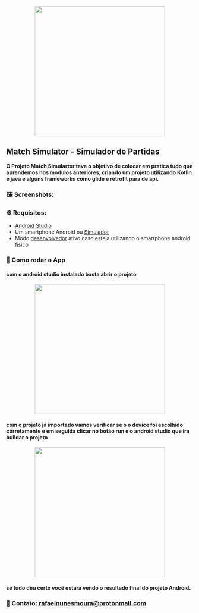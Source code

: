 <div align="center">
	<img src="https://hermes.digitalinnovation.one/tracks/fc241876-5384-4d19-b1ed-e92a689e1c8f.png" width="350">
</div>

 ## Match Simulator - Simulador de Partidas
**O Projeto Match Simulartor teve o objetivo de  colocar em pratica tudo que aprendemos nos modulos anteriores,  criando um projeto utilizando Kotlin e java e alguns frameworks como glide e retrofit para   de api.**
### 🖼️ Screenshots:

### ⚙️ Requisitos:
- [Android Studio](link)
- Um smartphone Android ou [Simulador](link)
- Modo [desenvolvedor](link) ativo caso esteja utilizando o smartphone android fisico

### 📱 Como rodar o App
#### com o android studio instalado basta abrir o projeto
<div align="center">
	<img src="https://hermes.digitalinnovation.one/tracks/fc241876-5384-4d19-b1ed-e92a689e1c8f.png" width="350">
</div>

#### com o projeto já importado vamos verificar se o o device foi escolhido corretamente e  em seguida  clicar no botão run e o android studio que ira buildar o projeto 
<div align="center">
	<img src="https://hermes.digitalinnovation.one/tracks/fc241876-5384-4d19-b1ed-e92a689e1c8f.png" width="350">
</div>

#### se tudo deu certo você estara vendo o resultado final do projeto Android.

###  :email: Contato: rafaelnunesmoura@protonmail.com

